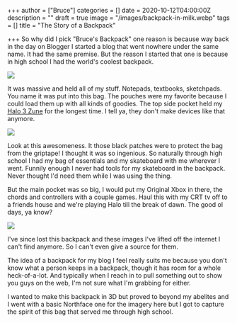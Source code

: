 +++
author = ["Bruce"]
categories = []
date = 2020-10-12T04:00:00Z
description = ""
draft = true
image = "/images/backpack-in-milk.webp"
tags = []
title = "The Story of a Backpack"

+++
So why did I pick "Bruce's Backpack" one reason is because way back in the day on Blogger I started a blog that went nowhere under the same name. It had the same premise. But the reason I started that one is because in high school I had the world's coolest backpack.

![](/images/persp-front.jpg) 

It was massive and held all of my stuff. Notepads, textbooks, sketchpads. You name it was put into this bag. The pouches were my favorite because I could load them up with all kinds of goodies. The top side pocket held my [Halo 3 Zune](https://gizmodo.com/first-pics-of-the-zune-halo-3-special-edition-259877) for the longest time. I tell ya, they don't make devices like that anymore. 

![](/images/detail-frontopen.jpg) 

Look at this awesomeness. It those black patches were to protect the bag from the griptape! I thought it was so ingenious. So naturally through high school I had my bag of essentials and my skateboard with me wherever I went. Funnily enough I never had tools for my skateboard in the backpack. Never thought I'd need them while I was using the thing. 

But the main pocket was so big, I would put my Original Xbox in there, the chords and controllers with a couple games. Haul this with my CRT tv off to a friends house and we're playing Halo till the break of dawn. The good ol days, ya know?

![](/images/top-persp.jpg)

I've since lost this backpack and these images I've lifted off the internet I can't find anymore. So I can't even give a source for them. 

The idea of a backpack for my blog I feel really suits me because you don't know what a person keeps in a backpack, though it has room for a whole heck-of-a-lot. And typically when I reach in to pull something out to show you guys on the web, I'm not sure what I'm grabbing for either. 

I wanted to make this backpack in 3D but proved to beyond my abelites and I went with a basic Northface one for the imagery here but I got to capture the spirit of this bag that served me through high school.